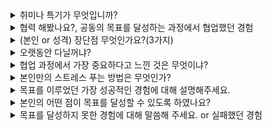 <details markdown = "1">
<summary>취미나 특기가 무엇입니까?</summary>
등산,배드민턴, 산책, 노래 부르고 듣는거, 이윤나 효과(걱정이 많을때 산책하면 생각도 정리되고, 정리 과정에서~~ 원래 움직이는거 싫어했는데 취미 되었음)<br>
특기 : 새로운 사람에게 말 붙이는거? <br>
</details>

<details markdown = "1">
<summary>협력 해봤나요?, 공동의 목표를 달성하는 과정에서 협업했던 경험</summary>

</details>

<details markdown = "1">
<summary>(본인 or 성격) 장단점 무엇인가요?(3가지)</summary>
저의 가장 큰 장점은 공감 능력을 바탕으로 한 의사소통 능력이라고 생각합니다. 고등학교때 친구들의 추천을 받아 또래상담가를 맡게 되었고, 다양한 사람들의 고민을 듣고 같이 공감 및 소통하는 방법에 대해 배우게 되었습니다.<br>
이러한 경험을 바탕으로 현재도 다른 사람들의 말을 경청하고, 개개인의 상황에 맞게 대화를 이어나가면서 여러 사람들과 좋은 관계를 이어나가고 있습니다.
단점은 때로 거절을 잘 못한다는 것입니다.<br>
대학교 시절 ppt 제작으로 교수님께 칭찬을 받은 후, 동기들이 ppt 제작이 필요할때 저에게 도움을 요청했던 적이 있습니다.<br>
이때 도움 요청을 거절하지 못해서 시험기간에도 ppt제작에 도움을 주어 일정에 차질이 생겼었던적이 있습니다.<br>
현재는 도움 요청에 대해 가능한 한에서만 수락하고 불가능하다면 불가능한 이유를 솔직하게 이야기 하면서 정중하게 거절하려고 노력하고있습니다.<br>
(앞으로 마주하는 다른 단점들도 반복적으로 성찰하고 깨우치고 이를 극복하기 위해 노력 ~~~)
<br>
장점, 단점 남은거 두가지<br>
장점 : 맡은일은 밤을 세서라도 해내는 끈기와 책임감 인것 같습니다. 실제로 학부 연구생시절 2달 동안 항상 새벽 2시 이후 퇴근하면서 맡은일은 어떻게든 하려했다 ~~~ 팀 프로젝트에서도 ~~~. 약속은 어떻게든 지킨다<br>
단점 : 과몰입, 친구 상황에 더 슬퍼함. 과한것은 자제 필요. 현재는 너무 과몰입하지 않고 감정을 절제하려고 한다.
</details>

<details markdown = "1">
<summary>오랫동안 다닐꺼냐?</summary>
네 오래다닐수 ~~ 정말 오고싶었던 기업인 만 뽑아주시면 최선~~
</details>


<details markdown = "1">
<summary>협업 과정에서 가장 중요하다고 느낀 것은 무엇이냐?</summary>
저는 협업 과정에서 동료 간의 믿음이 구축되어 있는 것이 가장 중요하다고 생각합니다.<br>
팀원간의 믿음이 있어야지만 역할 분담 과정 뿐 아니라, 각자의 업무에 집중할 수 있고, 서로 간의 소통 과정에서 각자의 의견이 존중받는다는 분위기가 형성되어 좋은 아이디어가 나올 수 있기 때문입니다.<br>
</details>

<details markdown = "1">
<summary>본인만의 스트레스 푸는 방법은 무엇인가?</summary>
저는 주로 산책을 하면서 스트레스를 풉니다. 밖에서 몸을 움직이기에 답답한 마음이 해소되고, 제가 현재 왜 스트레스를 받고 어떻게 해나가야할 지 생각 정리를 하기 좋기 때문입니다.<br>
그리고 노래감상 or 노래방<br>
(적당한 스트레스는 긴장김으로 오히려 성과~)<br>
</details>

<details markdown = "1">
<summary>목표를 이루었던 가장 성공적인 경험에 대해 설명해주세요.</summary>
학부 연구생 시절 지상 원격 측정 장비를 통한 이산화질소 원격 측정 과제 수주에 성공하고, 프로젝트를 완료한 과정이 목표를 이루었던 가장 성공적인 경험이었던것 같습니다.<br>
과제 수주를 위해 관련 연구실에서 진행 중인 연구 사항 및 논문을 분석하여 연구실 별 평균 산출 오차를 계산하였고, Nasa의 Pandora 장비를 이용하여 관측하는 저희 연구실은 약 5배 정도 뛰어난 산출 결과를 얻을 수 있다는 점을 강조하여 연구과제를 수주할 수 있었습니다.<br>
<br>
프로젝트 진행 과정에서 해상도가 낮아서 측정이 되지 않았던 장비를 통해 공장 굴뚝에서 배출되는 이산화질소 농도 관측 가능 여부를 판단하였습니다. 이때 해당 장비의 해상도로 관측한 사례가 존재하지 않았고, 실제로 관측을 진행하였을때도 원하는 산출 정확도를 얻지 못하였습니다.<br>
하지만 여러 전문가 분들에게 자문을 구하여 장비 튜닝만이 해답임을 알게되었고, 추가 예산을 얻기 위해 장비 튜닝의 필요성을 증명하였습니다.<br>
최종적으로 산출 정확도를 20%에서 70%까지 높일수 있게 되었고, 성공적으로 프로젝트를 마무리할 수 있었습니다.<br>
<br>
(이때 국내 연구실의 평균 산출 오차는 3.4 * 10^-3(radiance) 였지만, 나사의 판도라 장비의 사용권이 있는 저희 연구실의 평균 산출오차는 6.8 * 10-4로 약 5배 정도 뛰어난 산출결과)<br>
</details>

<details markdown = "1">
<summary>본인의 어떤 점이 목표를 달성할 수 있도록 하였나요?</summary>
목표를 달성하는데 큰 역할을 한 점은 제가 포기하지 않고 문제를 해결하려는 책임감을 바탕으로 한 끈기와 여러 사람들께 도움을 요청드리고, 관련 자료를 열심히 찾아본 적극성이 목표를 달성할 수 있게 한것 같습니다.<br>
처음에는 해상도 문제와 같은 기술적인 어려움에 직면했을때, 몇 번의 측정 끝에도 원하는 산출 정확도의 결과를 얻지 못했습니다.<br>
그럼에도 불구하고, 저는 다양한 논문과 기술 문서들을 열심히 검색하며 해결책을 파악하려고 노력했습니다. 또한, 여러 전문가분들에게 자문을 요청드리는 과정에서 문제의 본질을 깊이 이해하게 되었고, 최종적으로 해결방안을 도출하였습니다.<br>
저의 끈기와 자기 주도적인 태도는 프로젝트를 성공적으로 이끈 주요 원동력이였다고 생각합니다. 앞으로도 문제를 해결하기 위한 끈기와 적극성을 바탕으로 맡은 일을 책임감 있게 수행하고, 좋은 성과를 내는 사원으로 성장하고자 합니다.
</details>

<details markdown = "1">
<summary>목표를 달성하지 못한 경험에 대해 말씀해 주세요. or 실패했던 경험</summary>
학부 시절, 저는 수석으로 졸업하는 것을 목표로 삼았으나 달성하지 못한 경험이 있습니다.<br>
이때 저는 흥미가 가는 과목에 대해서는 성적이 좋았으나, 재미가 없다고 느껴진 특정 전공 과목들에 대한 성적이 좋지 못하였습니다.<br>
이 경험을 통해 제가 관심을 가지 않았던 부분에 대해서도 진지한 태도로 접근해야 하며, 큰 목표를 이루기 위해서는 세부적인 요소 하나하나에 무관심하거나 소홀히 해서는 안된다는 점을 깨달았습니다.<br> 
<br>
꼬리질문 - 이를 자신의 삶에 어떻게 반영하였나요?<br>
개발 프로젝트 예시 -> 동시성 제어 해본것<br>
</details>



